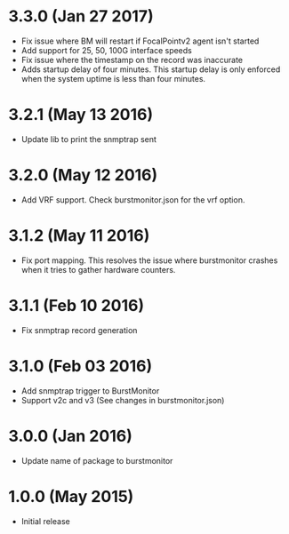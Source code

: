 # 3.3.0 (Jan 27 2017)
* Fix issue where BM will restart if FocalPointv2 agent isn't started
* Add support for 25, 50, 100G interface speeds
* Fix issue where the timestamp on the record was inaccurate
* Adds startup delay of four minutes. This startup delay is only enforced when the
system uptime is less than four minutes.

# 3.2.1 (May 13 2016)
* Update lib to print the snmptrap sent

# 3.2.0 (May 12 2016)
* Add VRF support. Check burstmonitor.json for the vrf option.

# 3.1.2 (May 11 2016)
* Fix port mapping. This resolves the issue where burstmonitor crashes when it tries to gather hardware counters.

# 3.1.1 (Feb 10 2016)
* Fix snmptrap record generation

# 3.1.0 (Feb 03 2016)
* Add snmptrap trigger to BurstMonitor
* Support v2c and v3 (See changes in burstmonitor.json)

# 3.0.0 (Jan 2016)
* Update name of package to burstmonitor

# 1.0.0 (May 2015)
* Initial release
